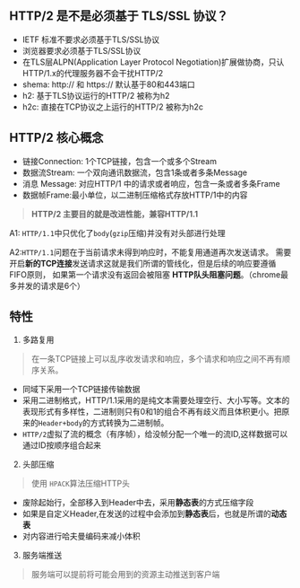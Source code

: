 

## HTTP/2 是不是必须基于 TLS/SSL 协议？

* IETF 标准不要求必须基于TLS/SSL协议
* 浏览器要求必须基于TLS/SSL协议
* 在TLS层ALPN(Application Layer Protocol Negotiation)扩展做协商，只认HTTP/1.x的代理服务器不会干扰HTTP/2
* shema: http:// 和 https:// 默认基于80和443端口
* h2: 基于TLS协议运行的HTTP/2 被称为h2
* h2c: 直接在TCP协议之上运行的HTTP/2 被称为h2c


## HTTP/2 核心概念

* 链接Connection: 1个TCP链接，包含一个或多个Stream
* 数据流Stream: 一个双向通讯数据流，包含1条或者多条Message
* 消息 Message: 对应HTTP/1 中的请求或者响应，包含一条或者多条Frame
* 数据帧Frame:最小单位，以二进制压缩格式存放HTTP/1中的内容

>**HTTP/2 主要目的就是改进性能，兼容HTTP/1.1**

A1: `HTTP/1.1`中只优化了`body`(`gzip`压缩)并没有对头部进行处理

A2:`HTTP/1.1`问题在于当前请求未得到响应时，不能复用通道再次发送请求。
需要开启**新的TCP连接**发送请求这就是我们所谓的管线化，但是后续的响应要遵循FIFO原则，
如果第一个请求没有返回会被阻塞 **HTTP队头阻塞问题**。（chrome最多并发的请求是6个）

## 特性

1. 多路复用
> 在一条TCP链接上可以乱序收发请求和响应，多个请求和响应之间不再有顺序关系。
  - 同域下采用一个TCP链接传输数据
  - 采用二进制格式，HTTP/1.1采用的是纯文本需要处理空行、大小写等。文本的表现形式有多样性，二进制则只有0和1的组合不再有歧义而且体积更小。把原来的`Header+body`的方式转换为二进制帧。
  - `HTTP/2`虚拟了流的概念（有序帧），给没帧分配一个唯一的流ID,这样数据可以通过ID按顺序组合起来

2. 头部压缩
> 使用 `HPACK`算法压缩HTTP头
  - 废除起始行，全部移入到Header中去，采用**静态表**的方式压缩字段
  - 如果是自定义Header,在发送的过程中会添加到**静态表**后，也就是所谓的**动态表**
  - 对内容进行哈夫曼编码来减小体积

3. 服务端推送
> 服务端可以提前将可能会用到的资源主动推送到客户端